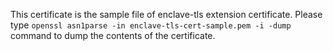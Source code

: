 This certificate is the sample file of enclave-tls extension certificate. Please type `openssl asn1parse -in enclave-tls-cert-sample.pem -i -dump` command to dump the contents of the certificate.

